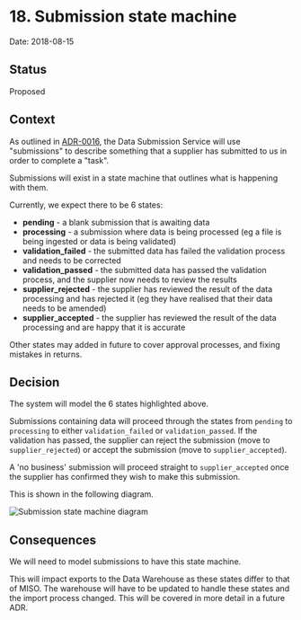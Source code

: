 # 18. Submission state machine

Date: 2018-08-15

## Status

Proposed

## Context

As outlined in [ADR-0016][adr-0016], the Data Submission Service will use
"submissions" to describe something that a supplier has submitted to us in order
to complete a "task".

Submissions will exist in a state machine that outlines what is happening with
them.

Currently, we expect there to be 6 states:

* **pending** - a blank submission that is awaiting data
* **processing** - a submission where data is being processed
(eg a file is being ingested or data is being validated)
* **validation_failed** - the submitted data has failed the validation process
and needs to be corrected
* **validation_passed** - the submitted data has passed the validation process,
and the supplier now needs to review the results
* **supplier_rejected** - the supplier has reviewed the result of the data
processing and has rejected it (eg they have realised that their data needs to
  be amended)
* **supplier_accepted** - the supplier has reviewed the result of the data
processing and are happy that it is accurate

Other states may added in future to cover approval processes, and fixing
mistakes in returns.

## Decision

The system will model the 6 states highlighted above.

Submissions containing data will proceed through the states from `pending` to
`processing` to either `validation_failed` or `validation_passed`. If the
validation has passed, the supplier can reject the submission (move to
`supplier_rejected`) or accept the submission (move to `supplier_accepted`).

A 'no business' submission will proceed straight to `supplier_accepted` once
the supplier has confirmed they wish to make this submission.

This is shown in the following diagram.

![Submission state machine diagram](../diagrams/0018-submission-states.jpg)

## Consequences

We will need to model submissions to have this state machine.

This will impact exports to the Data Warehouse as these states differ to that of
MISO. The warehouse will have to be updated to handle these states and the
import process changed. This will be covered in more detail in a future ADR.

[adr-0016]: 0016-data-structure-tasks-submissions-entries-and-files.md

